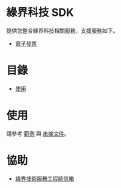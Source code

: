 # 綠界科技 SDK
提供您整合綠界科技相關服務，支援服務如下。
* [電子發票](https://www.ecpay.com.tw/Business/invoice)


# 目錄
* [使用](#使用)

# 使用
請參考 [範例](example) 與 [串接文件](https://developers.ecpay.com.tw/?p=7809)。

# 協助
- [綠界技術服務工程師信箱](mailto:techsupport@ecpay.com.tw)